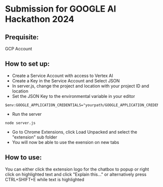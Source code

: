 # Submission for GOOGLE AI Hackathon 2024

## Prequisite:
GCP Account

## How to set up:
- Create a Service Account with access to Vertex AI
- Create a Key in the Service Account and Select JSON
- In server.js, change the project and location with your project ID and location
- Set the JSON Key to the environmental variable in your editor
```
$env:GOOGLE_APPLICATION_CREDENTIALS="yourpath/GOOGLE_APPLICATION_CREDENTIALS.json"
```
- Run the server
```
node server.js
```
- Go to Chrome Extensions, click Load Unpacked and select the "extension" sub folder
- You will now be able to use the exension on new tabs

## How to use:
You can either click the extension logo for the chatbox to popup or right click on highlighted text and click "Explain this..." or alternatively press CTRL+SHIFT+E while text is highlighted
